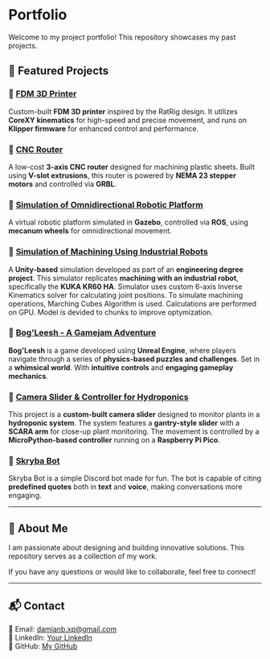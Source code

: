 # Portfolio

Welcome to my project portfolio! This repository showcases my past projects.

## 📌 Featured Projects

### 🔹 [FDM 3D Printer](./fdm-3d-printer/README.md)
Custom-built **FDM 3D printer** inspired by the RatRig design. It utilizes **CoreXY kinematics** for high-speed and precise movement, and runs on **Klipper firmware** for enhanced control and performance.

### 🔹 [CNC Router](./cnc-router/README.md)
A low-cost **3-axis CNC router** designed for machining plastic sheets. Built using **V-slot extrusions**, this router is powered by **NEMA 23 stepper motors** and controlled via **GRBL**.

### 🔹 [Simulation of Omnidirectional Robotic Platform](./omni-robot-sim/README.md)
A virtual robotic platform simulated in **Gazebo**, controlled via **ROS**, using **mecanum wheels** for omnidirectional movement.

### 🔹 [Simulation of Machining Using Industrial Robots](./robot-machining-sim/README.md)
A **Unity-based** simulation developed as part of an **engineering degree project**. This simulator replicates **machining with an industrial robot**, specifically the **KUKA KR60 HA**. Simulator uses custom 6-axis Inverse Kinematics solver for calculating joint positions. To simulate machining operations, Marching Cubes Algorithm is used. Calculations are performed on GPU. Model is devided to chunks to improve optymization.

### 🔹 [Bog'Leesh - A Gamejam Adventure](./Bog-Leesh/README.md)
**Bog'Leesh** is a game developed using **Unreal Engine**, where players navigate through a series of **physics-based puzzles and challenges**. Set in a **whimsical world**. With **intuitive controls** and **engaging gameplay mechanics**.

### 🔹 [Camera Slider & Controller for Hydroponics](./camera-slider/README.md)
This project is a **custom-built camera slider** designed to monitor plants in a **hydroponic system**. The system features a **gantry-style slider** with a **SCARA arm** for close-up plant monitoring. The movement is controlled by a **MicroPython-based controller** running on a **Raspberry Pi Pico**.

### 🔹 [Skryba Bot](./skryba-bot/README.md)
Skryba Bot is a simple Discord bot made for fun. The bot is capable of citing **predefined quotes** both in **text** and **voice**, making conversations more engaging.

---

## 📖 About Me
I am passionate about designing and building innovative solutions. This repository serves as a collection of my work.

If you have any questions or would like to collaborate, feel free to connect!

---

## 📬 Contact
📧 Email: damianb.xp@gmail.com  
🔗 LinkedIn: [Your LinkedIn](https://linkedin.com/in/yourprofile)  
🐙 GitHub: [My GitHub](https://github.com/damianbxp)  
